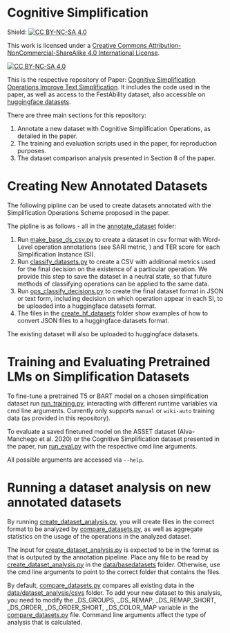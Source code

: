 # Cognitive Simplification
Shield: [![CC BY-NC-SA 4.0][cc-by-nc-sa-shield]][cc-by-nc-sa]

This work is licensed under a
[Creative Commons Attribution-NonCommercial-ShareAlike 4.0 International License][cc-by-nc-sa].

[![CC BY-NC-SA 4.0][cc-by-nc-sa-image]][cc-by-nc-sa]

[cc-by-nc-sa]: http://creativecommons.org/licenses/by-nc-sa/4.0/
[cc-by-nc-sa-image]: https://licensebuttons.net/l/by-nc-sa/4.0/88x31.png
[cc-by-nc-sa-shield]: https://img.shields.io/badge/License-CC%20BY--NC--SA%204.0-lightgrey.svg

This is the respective repository of Paper: [Cognitive Simplification Operations Improve Text Simplification](https://arxiv.org/abs/2211.08825). It includes the code used in the paper, as well as access to the FestAbility dataset, also accessible on [huggingface datasets](https://huggingface.co/datasets/eytanc/FestAbilityTranscripts).

There are three main sections for this repository:
1. Annotate a new dataset with Cognitive Simplification Operations, as detailed in the paper.
2. The training and evaluation scripts used in the paper, for reproduction purposes.
3. The dataset comparison analysis presented in Section 8 of the paper.

 # Creating New Annotated Datasets
 The following pipline can be used to create datasets annotated with the Simplification Operations Scheme proposed in the paper.
 
 The pipline is as follows - all in the [annotate_dataset](annotate_dataset) folder:
 1. Run [make_base_ds_csv.py](annotate_dataset/make_base_ds_csv.py) to create a dataset in csv format with Word-Level operation annotations (see SARI metric, ) and TER score for each Simplification Instance (SI).
 2. Run [classify_datasets.py](annotate_dataset/classify_datasets.py) to create a CSV with additional metrics used for the final decision on the existence of a particular operation. We provide this step to save the dataset in a neutral state, so that future methods of classifying operations can be applied to the same data.
 3. Run [ops_classify_decisions.py](annotate_dataset/ops_classify_decisions.py) to create the final dataset format in JSON or text form, including decision on which operation appear in each SI, to be uploaded into a huggingface datasets format.
 4. The files in the [create_hf_datasets](create_hf_datasets) folder show examples of how to convert JSON files to a huggingface datasets format.
 
 The existing dataset will also be uploaded to huggingface datasets. 
 
 # Training and Evaluating Pretrained LMs on Simplification Datasets
To fine-tune a pretrained T5 or BART model on a chosen simplification dataset run [run_training.py](run_training.py), interacting with different runtime variables via cmd line arguments. Currently only supports `manual` or `wiki-auto` training data (as provided in this repository).
 
To evaluate a saved finetuned model on the ASSET dataset (Alva-Manchego et al. 2020) or the Cognitive Simplification dataset presented in the paper, run [run_eval.py](run_eval.py) with the respective cmd line arguments.

All possible arguments are accessed via `--help`.

# Running a dataset analysis on new annotated datasets
 By running [create_dataset_analysis.py](create_dataset_analysis.py), you will create files in the correct format to be analyzed by [compare_datasets.py](compare_datasets.py), as well as aggregate statistics on the usage of the operations in the analyzed dataset. 
 
 The input for [create_dataset_analysis.py](create_dataset_analysis.py) is expected to be in the format as that is outputed by the annotation pipeline. Place any file to be read by [create_dataset_analysis.py](create_dataset_analysis.py) in the [data/basedatasets](data/base_datasets) folder. Otherwise, use the cmd line arguments to point to the correct folder that contains the files.
 
 By default, [compare_datasets.py](compare_datasets.py) compares all existing data in the [data/dataset_analysis/csvs](data/dataset_analysis/csvs) folder. 
 To add your new dataset to this analysis, you need to modify the _DS_GROUPS, _DS_REMAP, _DS_REMAP_SHORT, _DS_ORDER, _DS_ORDER_SHORT, _DS_COLOR_MAP variable in the [compare_datasets.py](compare_datasets.py) file. Command line arguments affect the type of analysis that is calculated.

